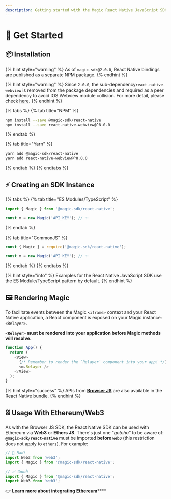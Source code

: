 ```yaml
---
description: Getting started with the Magic React Native JavaScript SDK
---
```


# 🚀 Get Started

## 📦 Installation

{% hint style="warning" %}
As of `magic-sdk@2.0.0`, React Native bindings are published as a separate NPM package.
{% endhint %}

{% hint style="warning" %}
Since `2.0.0`, the sub-dependency`react-native-webview` is removed from the package dependencies and required as a peer dependency to avoid IOS Webview module collision. For more detail, please check [here](https://github.com/react-native-community/react-native-webview/issues/373).
{% endhint %}

{% tabs %}
{% tab title="NPM" %}
```bash
npm install --save @magic-sdk/react-native
npm install --save react-native-webview@^8.0.0
```
{% endtab %}

{% tab title="Yarn" %}
```bash
yarn add @magic-sdk/react-native
yarn add react-native-webview@^8.0.0
```
{% endtab %}
{% endtabs %}

## ⚡️ Creating an SDK Instance

{% tabs %}
{% tab title="ES Modules/TypeScript" %}
```typescript
import { Magic } from '@magic-sdk/react-native';

const m = new Magic('API_KEY'); // ✨
```
{% endtab %}

{% tab title="CommonJS" %}
```typescript
const { Magic } = require('@magic-sdk/react-native');

const m = new Magic('API_KEY'); // ✨
```
{% endtab %}
{% endtabs %}

{% hint style="info" %}
Examples for the React Native JavaScript SDK use the ES Module/TypeScript pattern by default.
{% endhint %}

## 🖼 Rendering Magic

To facilitate events between the Magic `<iframe>` context and your React Native application, a React component is exposed on your Magic instance: `<Relayer>`.

**`<Relayer>` must be rendered into your application before Magic methods will resolve.**

```typescript
function App() {
  return (
    <View>
      {/* Remember to render the `Relayer` component into your app! */}
      <m.Relayer />
    </View>
  );
}
```

{% hint style="success" %}
APIs from [**Browser JS**](../browser-js/) are also available in the React Native bundle.
{% endhint %}

## ⛓ Usage With Ethereum/Web3

As with the Browser JS SDK, the React Native SDK can be used with Ethereum via **Web3** or **Ethers JS**. There's just one "_gotcha"_ to be aware of: **`@magic-sdk/react-native`** must be imported **before `web3`** \(this restriction does not apply to `ethers`\). For example:

```typescript
// 🚫 Bad!
import Web3 from 'web3';
import { Magic } from '@magic-sdk/react-native';

// ✅ Good!
import { Magic } from '@magic-sdk/react-native';
import Web3 from 'web3';
```

👉 **Learn more about integrating** [**Ethereum**](../../advanced/ethereum/)\*\*\*\*

